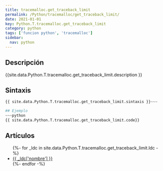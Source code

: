 ```yaml
---
title: tracemalloc.get_traceback_limit
permalink: /Python/tracemalloc/get_traceback_limit/
date: 2021-01-01
key: Python.T.tracemalloc.get_traceback_limit
category: python
tags: ['funcion python', 'tracemalloc']
sidebar: 
  nav: python
---
```


## Descripción
{{site.data.Python.T.tracemalloc.get_traceback_limit.description }}

## Sintaxis
~~~python
{{ site.data.Python.T.tracemalloc.get_traceback_limit.sintaxis }}~~~

## Ejemplo
~~~python
{{ site.data.Python.T.tracemalloc.get_traceback_limit.code}}
~~~

## Artículos
<ul>
{%- for _ldc in site.data.Python.T.tracemalloc.get_traceback_limit.ldc -%}
   <li>
       <a href="{{_ldc['url'] }}">{{ _ldc['nombre'] }}</a>
   </li>
{%- endfor -%}
</ul>
